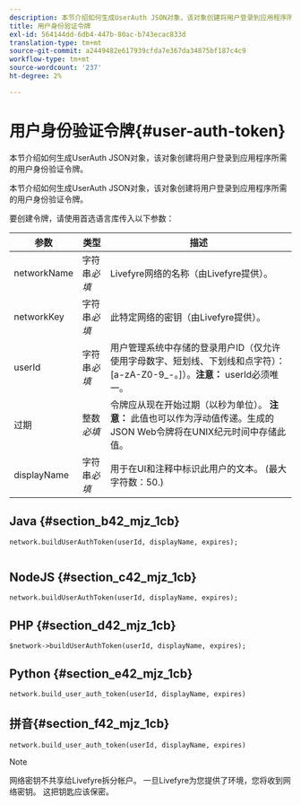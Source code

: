 ```yaml
---
description: 本节介绍如何生成UserAuth JSON对象，该对象创建将用户登录到应用程序所需的用户身份验证令牌。
title: 用户身份验证令牌
exl-id: 564144dd-6db4-447b-80ac-b743ecac833d
translation-type: tm+mt
source-git-commit: a2449482e617939cfda7e367da34875bf187c4c9
workflow-type: tm+mt
source-wordcount: '237'
ht-degree: 2%

---
```


# 用户身份验证令牌{#user-auth-token}

本节介绍如何生成UserAuth JSON对象，该对象创建将用户登录到应用程序所需的用户身份验证令牌。

本节介绍如何生成UserAuth JSON对象，该对象创建将用户登录到应用程序所需的用户身份验证令牌。

要创建令牌，请使用首选语言库传入以下参数：

| 参数 | 类型 | 描述 |
|---|---|---|
| networkName | 字符串&#x200B;*必填* | Livefyre网络的名称（由Livefyre提供）。 |
| networkKey | 字符串&#x200B;*必填* | 此特定网络的密钥（由Livefyre提供）。 |
| userId | 字符串&#x200B;*必填* | 用户管理系统中存储的登录用户ID（仅允许使用字母数字、短划线、下划线和点字符）：[a-zA-Z0-9_-。]）。**注意：** userId必须唯一。 |
| 过期 | 整数&#x200B;*必填* | 令牌应从现在开始过期（以秒为单位）。 **注意：** 此值也可以作为浮动值传递。生成的JSON Web令牌将在UNIX纪元时间中存储此值。 |
| displayName | 字符串&#x200B;*必填* | 用于在UI和注释中标识此用户的文本。 (最大字符数：50.) |

## Java {#section_b42_mjz_1cb}

```
network.buildUserAuthToken(userId, displayName, expires); 
 
```

## NodeJS {#section_c42_mjz_1cb}

```
network.buildUserAuthToken(userId, displayName, expires); 
```

## PHP {#section_d42_mjz_1cb}

```
$network->buildUserAuthToken(userId, displayName, expires); 
```

## Python {#section_e42_mjz_1cb}

```
network.build_user_auth_token(userId, displayName, expires) 
```

## 拼音{#section_f42_mjz_1cb}

```
network.build_user_auth_token(userId, displayName, expires) 
```

>[!NOTE]
>
>网络密钥不共享给Livefyre拆分帐户。 一旦Livefyre为您提供了环境，您将收到网络密钥。 这把钥匙应该保密。
